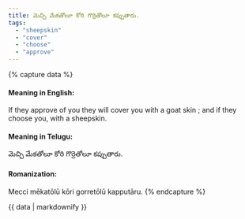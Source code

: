 ```yaml
---
title: మెచ్చి మేకతోలూ కోరి గొర్రెతోలూ కప్పుతారు.
tags:
  - "sheepskin"
  - "cover"
  - "choose"
  - "approve"
---
```


{% capture data %}
#### Meaning in English:
If they approve of you they will cover you with a goat skin ; and if they choose you, with a sheepskin.

#### Meaning in Telugu:
మెచ్చి మేకతోలూ కోరి గొర్రెతోలూ కప్పుతారు.

#### Romanization:
Mecci mēkatōlū kōri gorretōlū kapputāru.
{% endcapture %}

{{ data | markdownify }}

